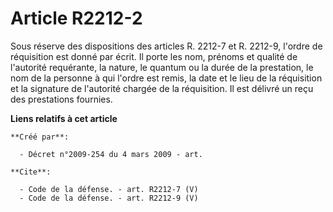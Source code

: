 # Article R2212-2

Sous réserve des dispositions des articles R. 2212-7 et R. 2212-9, l'ordre de réquisition est donné par écrit. Il porte les
nom, prénoms et qualité de l'autorité requérante, la nature, le quantum ou la durée de la prestation, le nom de la personne à
qui l'ordre est remis, la date et le lieu de la réquisition et la signature de l'autorité chargée de la réquisition. Il est
délivré un reçu des prestations fournies.

**Liens relatifs à cet article**

	**Créé par**:

	  - Décret n°2009-254 du 4 mars 2009 - art.

	**Cite**:

	  - Code de la défense. - art. R2212-7 (V)
	  - Code de la défense. - art. R2212-9 (V)
